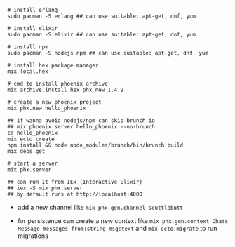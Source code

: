 ```
# install erlang
sudo pacman -S erlang ## can use suitable: apt-get, dnf, yum

# install elixir
sudo pacman -S elixir ## can use suitable: apt-get, dnf, yum

# install npm
sudo pacman -S nodejs npm ## can use suitable: apt-get, dnf, yum

# install hex package manager
mix local.hex

# cmd to install phoenix archive
mix archive.install hex phx_new 1.4.9

# create a new phoenix project
mix phx.new hello_phoenix

## if wanna avoid nodejs/npm can skip brunch.io
## mix phoenix.server hello_phoenix --no-brunch
cd hello_phoenix
mix ecto.create
npm install && node node_modules/brunch/bin/brunch build
mix deps.get

# start a server
mix phx.server

## can run it from IEx (Interactive Elixir)
## iex -S mix phx.server
## by default runs at http://localhost:4000
```

* add a new channel like `mix phx.gen.channel scuttlebutt`

* for persistence can create a new context like `mix phx.gen.context Chats Message messages from:string msg:text` and `mix ecto.migrate` to run migrations
